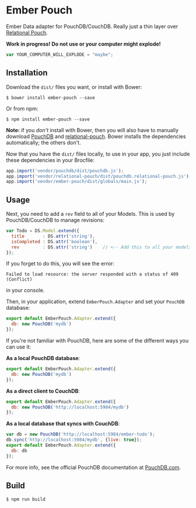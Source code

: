 # Ember Pouch

Ember Data adapter for PouchDB/CouchDB. Really just a thin layer over [Relational Pouch](https://github.com/nolanlawson/relational-pouch).

**Work in progress! Do not use or your computer might explode!**

```js
var YOUR_COMPUTER_WILL_EXPLODE = "maybe";
```

## Installation

Download the `dist/` files you want, or install with Bower:

    $ bower install ember-pouch --save

Or from npm:

    $ npm install ember-pouch --save

**Note:** if you *don't* install with Bower, then you will also have to manually download
[PouchDB](https://github.com/pouchdb/pouchdb) and [relational-pouch](https://github.com/nolanlawson/relational-pouch).
Bower installs the dependencies automatically; the others don't.

Now that you have the `dist/` files locally, to use in your app, you just include
these dependencies in your Brocfile:

```js
app.import('vendor/pouchdb/dist/pouchdb.js');
app.import('vendor/relational-pouch/dist/pouchdb.relational-pouch.js');
app.import('vendor/ember-pouch/dist/globals/main.js');
```

## Usage

Next, you need to add a `rev` field to all of your Models. This is used by PouchDB/CouchDB
to manage revisions:

```js
var Todo = DS.Model.extend({
  title       : DS.attr('string'),
  isCompleted : DS.attr('boolean'),
  rev         : DS.attr('string')    // <-- Add this to all your models
});
```

If you forget to do this, you will see the error:

    Failed to load resource: the server responded with a status of 409 (Conflict)

in your console.

Then, in your application, extend `EmberPouch.Adapter` and set your `PouchDB` database:

```js
export default EmberPouch.Adapter.extend({
  db: new PouchDB('mydb')
});
```

If you're not familiar with PouchDB, here are some of the different ways you can use it:

**As a local PouchDB database**:

```js
export default EmberPouch.Adapter.extend({
  db: new PouchDB('mydb')
});
```

**As a direct client to CouchDB**:

```js
export default EmberPouch.Adapter.extend({
  db: new PouchDB('http://localhost:5984/mydb')
});
```

**As a local database that syncs with CouchDB**:

```js
var db = new PouchDB('http://localhost:5984/ember-todo');
db.sync('http://localhost:5984/mydb', {live: true});
export default EmberPouch.Adapter.extend({
  db: db
});
```

For more info, see the official PouchDB documentation at [PouchDB.com](http://pouchdb.com).


## Build

    $ npm run build
